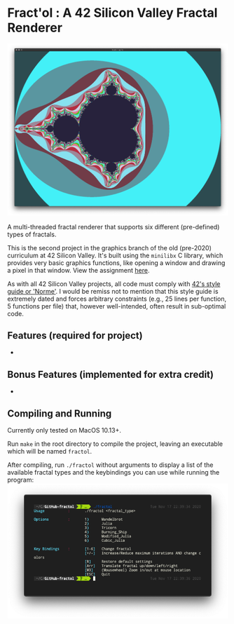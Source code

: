 # Fract'ol : A 42 Silicon Valley Fractal Renderer

![screenshot](/screenshots/mandelbrot.png?raw=true)

A multi-threaded fractal renderer that supports six different (pre-defined) types of fractals.

This is the second project in the graphics branch of the old (pre-2020) curriculum at 42 Silicon Valley. It's built using the `minilibx` C library, which provides very basic graphics functions, like opening a window and drawing a pixel in that window. View the assignment [here](https://github.com/jakemgilfix/ft_fractol-Fractal-Fun/blob/master/fract_ol.en.pdf).

As with all 42 Silicon Valley projects, all code must comply with [42's style guide or 'Norme'](https://github.com/jakemgilfix/ft_fractol-Fractal-Fun/blob/master/norme.en.pdf). I would be remiss not to mention that this style guide is extremely dated and forces arbitrary constraints (e.g., 25 lines per function, 5 functions per file) that, however well-intended, often result in sub-optimal code.

## Features (required for project)
* 

## Bonus Features (implemented for extra credit)
* 

## Compiling and Running
Currently only tested on MacOS 10.13+.

Run `make` in the root directory to compile the project, leaving an executable which will be named `fractol`.

After compiling, run `./fractol` without arguments to display a list of the available fractal types and the keybindings you can use while running the program:
![screenshot](/screenshots/menu.png?raw=true)
